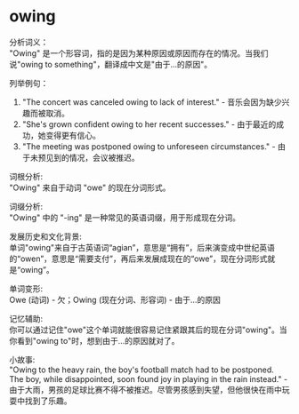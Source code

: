 # owing

分析词义：  
"Owing" 是一个形容词，指的是因为某种原因或原因而存在的情况。当我们说"owing to something"，翻译成中文是"由于...的原因"。

  

列举例句：

  

1.  "The concert was canceled owing to lack of interest." - 音乐会因为缺少兴趣而被取消。
2.  "She's grown confident owing to her recent successes." - 由于最近的成功，她变得更有信心。
3.  "The meeting was postponed owing to unforeseen circumstances." - 由于未预见到的情况，会议被推迟。

  

词根分析:  
"Owing" 来自于动词 "owe" 的现在分词形式。

  

词缀分析:  
"Owing" 中的 "-ing" 是一种常见的英语词缀，用于形成现在分词。

  

发展历史和文化背景:  
单词"owing"来自于古英语词“agian”，意思是“拥有”，后来演变成中世纪英语的“owen”，意思是“需要支付”，再后来发展成现在的“owe”，现在分词形式就是“owing”。

  

单词变形:  
Owe (动词) - 欠；Owing (现在分词、形容词) - 由于...的原因

  

记忆辅助:  
你可以通过记住"owe"这个单词就能很容易记住紧跟其后的现在分词"owing"。当你看到"owing to"时，想到由于...的原因就对了。

  

小故事:  
"Owing to the heavy rain, the boy's football match had to be postponed. The boy, while disappointed, soon found joy in playing in the rain instead." - 由于大雨，男孩的足球比赛不得不被推迟。尽管男孩感到失望，但他很快在雨中玩耍中找到了乐趣。
